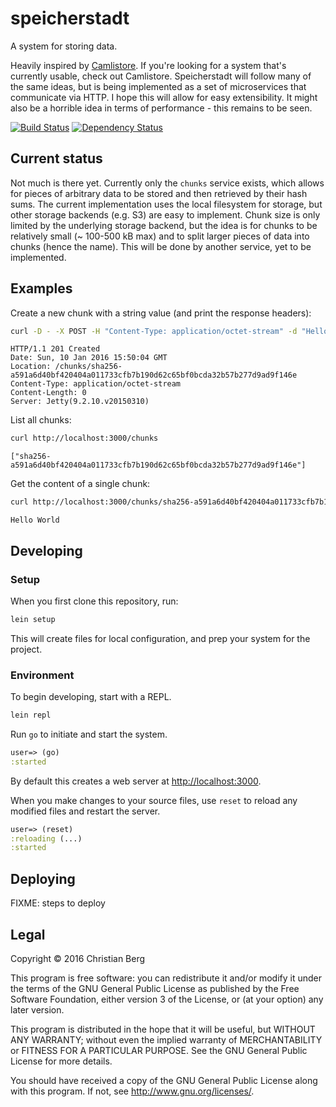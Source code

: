 # speicherstadt

A system for storing data.

Heavily inspired by [Camlistore][]. If you're looking for a system
that's currently usable, check out Camlistore. Speicherstadt will
follow many of the same ideas, but is being implemented as a set of
microservices that communicate via HTTP. I hope this will allow for
easy extensibility. It might also be a horrible idea in terms of
performance - this remains to be seen.

[Camlistore]: http://camlistore.org/

[![Build Status](https://travis-ci.org/christianberg/speicherstadt.svg?branch=master)](https://travis-ci.org/christianberg/speicherstadt) [![Dependency Status](https://www.versioneye.com/user/projects/568189c3eb4f47003c0008bd/badge.svg?style=flat)](https://www.versioneye.com/user/projects/568189c3eb4f47003c0008bd)

## Current status

Not much is there yet. Currently only the `chunks` service exists,
which allows for pieces of arbitrary data to be stored and then
retrieved by their hash sums. The current implementation uses the
local filesystem for storage, but other storage backends (e.g. S3) are
easy to implement. Chunk size is only limited by the underlying
storage backend, but the idea is for chunks to be relatively small (~
100-500 kB max) and to split larger pieces of data into chunks (hence
the name). This will be done by another service, yet to be
implemented.

## Examples

Create a new chunk with a string value (and print the response
headers):

```sh
curl -D - -X POST -H "Content-Type: application/octet-stream" -d "Hello World" http://localhost:3000/chunks
```

```
HTTP/1.1 201 Created
Date: Sun, 10 Jan 2016 15:50:04 GMT
Location: /chunks/sha256-a591a6d40bf420404a011733cfb7b190d62c65bf0bcda32b57b277d9ad9f146e
Content-Type: application/octet-stream
Content-Length: 0
Server: Jetty(9.2.10.v20150310)
```

List all chunks:

```sh
curl http://localhost:3000/chunks
```

```
["sha256-a591a6d40bf420404a011733cfb7b190d62c65bf0bcda32b57b277d9ad9f146e"]
```

Get the content of a single chunk:

```sh
curl http://localhost:3000/chunks/sha256-a591a6d40bf420404a011733cfb7b190d62c65bf0bcda32b57b277d9ad9f146e
```

```
Hello World
```

## Developing

### Setup

When you first clone this repository, run:

```sh
lein setup
```

This will create files for local configuration, and prep your system
for the project.

### Environment

To begin developing, start with a REPL.

```sh
lein repl
```

Run `go` to initiate and start the system.

```clojure
user=> (go)
:started
```

By default this creates a web server at <http://localhost:3000>.

When you make changes to your source files, use `reset` to reload any
modified files and restart the server.

```clojure
user=> (reset)
:reloading (...)
:started
```

## Deploying

FIXME: steps to deploy

## Legal

Copyright © 2016 Christian Berg

This program is free software: you can redistribute it and/or modify
it under the terms of the GNU General Public License as published by
the Free Software Foundation, either version 3 of the License, or
(at your option) any later version.

This program is distributed in the hope that it will be useful,
but WITHOUT ANY WARRANTY; without even the implied warranty of
MERCHANTABILITY or FITNESS FOR A PARTICULAR PURPOSE.  See the
GNU General Public License for more details.

You should have received a copy of the GNU General Public License
along with this program.  If not, see <http://www.gnu.org/licenses/>.
